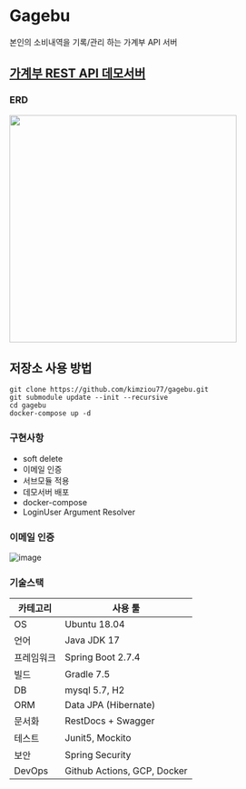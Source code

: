 # Gagebu

본인의 소비내역을 기록/관리 하는 가계부 API 서버

## [가계부 REST API 데모서버](http://kimyo.ga)

### ERD

<img src="https://user-images.githubusercontent.com/41179265/193021828-1ed6e7d8-b268-4fea-b681-5bf569d67e40.png" width="400px" />

## 저장소 사용 방법
```
git clone https://github.com/kimziou77/gagebu.git
git submodule update --init --recursive
cd gagebu
docker-compose up -d
```

### 구현사항

- soft delete
- 이메일 인증
- 서브모듈 적용
- 데모서버 배포
- docker-compose
- LoginUser Argument Resolver

### 이메일 인증
![image](https://user-images.githubusercontent.com/41179265/196014384-2652b739-c786-46f5-9f78-98dc5dca056b.png)

### 기술스택

카테고리 | 사용 툴  
-- | --  
OS | Ubuntu 18.04  
언어 | Java JDK 17  
프레임워크 | Spring Boot 2.7.4  
빌드 | Gradle 7.5  
DB | mysql 5.7, H2  
ORM | Data JPA (Hibernate)  
문서화 | RestDocs + Swagger  
테스트 | Junit5, Mockito  
보안 | Spring Security  
DevOps| Github Actions, GCP, Docker

